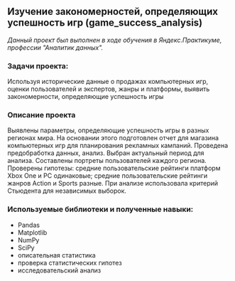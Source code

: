 ## Изучение закономерностей, определяющих успешность игр (game_success_analysis)
*Данный проект был выполнен в ходе обучения в Яндекс.Практикуме, профессии "Аналитик данных".*
### Задачи проекта:
Используя исторические данные о продажах компьютерных игр, оценки пользователей и экспертов, жанры и платформы, выявить закономерности, определяющие успешность игры
### Описание проекта
Выявлены параметры, определяющие успешность игры в разных регионах мира. На основании этого подготовлен отчет для магазина компьютерных игр для планирования рекламных кампаний. Проведена предобработка данных, анализ. Выбран актуальный период для анализа. Составлены портреты пользователей каждого региона. Проверены гипотезы: средние пользовательские рейтинги платформ Xbox One и PC одинаковые; средние пользовательские рейтинги жанров Action и Sports разные. При анализе использовала критерий Стьюдента для независимых выборок.
### Используемые библиотеки и полученные навыки:
 - Pandas
 - Matplotlib
 - NumPy
 - SciPy
 - описательная статистика
 - проверка статистических гипотез
 - исследовательский анализ

